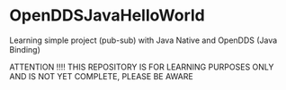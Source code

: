 # OpenDDSJavaHelloWorld
Learning simple project (pub-sub) with Java Native and OpenDDS (Java Binding)

ATTENTION !!!!
THIS REPOSITORY IS FOR LEARNING PURPOSES ONLY AND IS NOT YET COMPLETE, PLEASE BE AWARE
